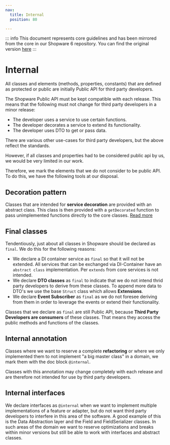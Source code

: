 ```yaml
---
nav:
  title: Internal
  position: 80

---
```


::: info
This document represents core guidelines and has been mirrored from the core in our Shopware 6 repository.
You can find the original version [here](https://github.com/shopware/shopware/blob/trunk/code/core/internal.md)
:::

# Internal

All classes and elements (methods, properties, constants) that are defined as protected or public are initially Public API for third party developers.

The Shopware Public API must be kept compatible with each release. This means that the following must not change for third party developers in a minor release:
- The developer uses a service to use certain functions.
- The developer decorates a service to extend its functionality.
- The developer uses DTO to get or pass data.

There are various other use-cases for third party developers, but the above reflect the standards.

However, if all classes and properties had to be considered public api by us, we would be very limited in our work.

Therefore, we mark the elements that we do not consider to be public API. To do this, we have the following tools at our disposal.

## Decoration pattern
Classes that are intended for **service decoration** are provided with an abstract class. This class is then provided with a `getDecorated` function to pass unimplemented functions directly to the core classes. [Read more](https://github.com/shopware/shopware/blob/trunk/adr/2020-11-25-decoration-pattern.md)

## Final classes
Tendentiously, just about all classes in Shopware should be declared as `final`. We do this for the following reasons:
- We declare a DI container service as `final` so that it will not be extended. All services that can be exchanged via DI-Container have an `abstract class` implementation. Per `extends` from core services is not intended.
- We declare **DTO classes** as `final` to indicate that we do not intend thrid party developers to derive from these classes. To append more data to DTO's we use the base `Struct` class which allows **Extensions**.
- We declare **Event Subscriber** as `final` as we do not foresee deriving from them in order to leverage the events or extend their functionality.

Classes that we declare as `final` are still Public API, because **Third Party Developers are consumers** of these classes. That means they access the public methods and functions of the classes.

## Internal annotation
Classes where we want to reserve a complete **refactoring** or where we only implemented them to not implement "a big master class" in a domain, we mark them with the doc block `@internal`.

Classes with this annotation may change completely with each release and are therefore not intended for use by third party developers.

## Internal interfaces
We declare interfaces as `@internal` when we want to implement multiple implementations of a feature or adapter, but do not want third party developers to interfere in this area of the software. A good example of this is the Data Abstraction layer and the Field and FieldSerializer classes. In such areas of the domain we want to reserve optimizations and breaks within minor versions but still be able to work with interfaces and abstract classes. 
